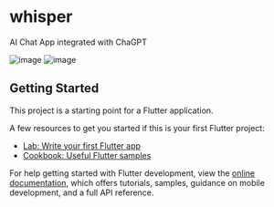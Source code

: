 # whisper

AI Chat App integrated with ChaGPT

![image](https://github.com/NM71/whisper/assets/123181737/d86ff50c-fb4c-404e-972d-e920e49c5a26) ![image](https://github.com/NM71/whisper/assets/123181737/56d63666-03b6-4f53-ac13-5da3d992a01a)


## Getting Started

This project is a starting point for a Flutter application.

A few resources to get you started if this is your first Flutter project:

- [Lab: Write your first Flutter app](https://docs.flutter.dev/get-started/codelab)
- [Cookbook: Useful Flutter samples](https://docs.flutter.dev/cookbook)

For help getting started with Flutter development, view the
[online documentation](https://docs.flutter.dev/), which offers tutorials,
samples, guidance on mobile development, and a full API reference.
